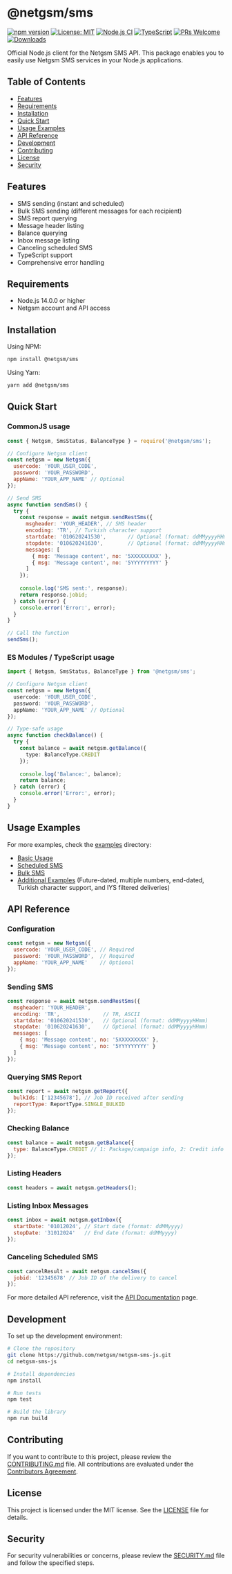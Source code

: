 # @netgsm/sms

[![npm version](https://img.shields.io/npm/v/@netgsm/sms.svg)](https://www.npmjs.com/package/@netgsm/sms)
[![License: MIT](https://img.shields.io/badge/License-MIT-yellow.svg)](https://opensource.org/licenses/MIT)
[![Node.js CI](https://github.com/netgsm/netgsm-sms-js/actions/workflows/node.js.yml/badge.svg)](https://github.com/netgsm/netgsm-sms-js/actions/workflows/node.js.yml)
[![TypeScript](https://img.shields.io/badge/TypeScript-4.9%2B-blue)](https://www.typescriptlang.org/)
[![PRs Welcome](https://img.shields.io/badge/PRs-welcome-brightgreen.svg)](./CONTRIBUTING.md)
[![Downloads](https://img.shields.io/npm/dm/@netgsm/sms.svg)](https://www.npmjs.com/package/@netgsm/sms)

Official Node.js client for the Netgsm SMS API. This package enables you to easily use Netgsm SMS services in your Node.js applications.

## Table of Contents

- [Features](#features)
- [Requirements](#requirements)
- [Installation](#installation)
- [Quick Start](#quick-start)
- [Usage Examples](#usage-examples)
- [API Reference](#api-reference)
- [Development](#development)
- [Contributing](#contributing)
- [License](#license)
- [Security](#security)

## Features

- SMS sending (instant and scheduled)
- Bulk SMS sending (different messages for each recipient)
- SMS report querying
- Message header listing
- Balance querying
- Inbox message listing
- Canceling scheduled SMS
- TypeScript support
- Comprehensive error handling

## Requirements

- Node.js 14.0.0 or higher
- Netgsm account and API access

## Installation

Using NPM:

```bash
npm install @netgsm/sms
```

Using Yarn:

```bash
yarn add @netgsm/sms
```

## Quick Start

### CommonJS usage

```javascript
const { Netgsm, SmsStatus, BalanceType } = require('@netgsm/sms');

// Configure Netgsm client
const netgsm = new Netgsm({
  usercode: 'YOUR_USER_CODE',
  password: 'YOUR_PASSWORD',
  appName: 'YOUR_APP_NAME' // Optional
});

// Send SMS
async function sendSms() {
  try {
    const response = await netgsm.sendRestSms({
      msgheader: 'YOUR_HEADER', // SMS header
      encoding: 'TR', // Turkish character support
      startdate: '010620241530',       // Optional (format: ddMMyyyyHHmm)
      stopdate: '010620241630',        // Optional (format: ddMMyyyyHHmm)
      messages: [
        { msg: 'Message content', no: '5XXXXXXXXX' },
        { msg: 'Message content', no: '5YYYYYYYYY' }
      ]
    });
    
    console.log('SMS sent:', response);
    return response.jobid;
  } catch (error) {
    console.error('Error:', error);
  }
}

// Call the function
sendSms();
```

### ES Modules / TypeScript usage

```typescript
import { Netgsm, SmsStatus, BalanceType } from '@netgsm/sms';

// Configure Netgsm client
const netgsm = new Netgsm({
  usercode: 'YOUR_USER_CODE',
  password: 'YOUR_PASSWORD',
  appName: 'YOUR_APP_NAME' // Optional
});

// Type-safe usage
async function checkBalance() {
  try {
    const balance = await netgsm.getBalance({
      type: BalanceType.CREDIT
    });
    
    console.log('Balance:', balance);
    return balance;
  } catch (error) {
    console.error('Error:', error);
  }
}
```

## Usage Examples

For more examples, check the [examples](./examples) directory:

- [Basic Usage](./examples/basic-usage.js)
- [Scheduled SMS](./examples/advanced/scheduled-sms.js)
- [Bulk SMS](./examples/advanced/bulk-sms.js)
- [Additional Examples](./examples/advanced/additional-examples.js) (Future-dated, multiple numbers, end-dated, Turkish character support, and IYS filtered deliveries)

## API Reference

### Configuration

```javascript
const netgsm = new Netgsm({
  usercode: 'YOUR_USER_CODE', // Required
  password: 'YOUR_PASSWORD',  // Required
  appName: 'YOUR_APP_NAME'    // Optional
});
```

### Sending SMS

```javascript
const response = await netgsm.sendRestSms({
  msgheader: 'YOUR_HEADER',
  encoding: 'TR',              // TR, ASCII
  startdate: '010620241530',   // Optional (format: ddMMyyyyHHmm)
  stopdate: '010620241630',    // Optional (format: ddMMyyyyHHmm)
  messages: [
    { msg: 'Message content', no: '5XXXXXXXXX' },
    { msg: 'Message content', no: '5YYYYYYYYY' }
  ]
});
```

### Querying SMS Report

```javascript
const report = await netgsm.getReport({
  bulkIds: ['12345678'], // Job ID received after sending
  reportType: ReportType.SINGLE_BULKID
});
```

### Checking Balance

```javascript
const balance = await netgsm.getBalance({
  type: BalanceType.CREDIT // 1: Package/campaign info, 2: Credit info
});
```

### Listing Headers

```javascript
const headers = await netgsm.getHeaders();
```

### Listing Inbox Messages

```javascript
const inbox = await netgsm.getInbox({
  startDate: '01012024', // Start date (format: ddMMyyyy)
  stopDate: '31012024'   // End date (format: ddMMyyyy)
});
```

### Canceling Scheduled SMS

```javascript
const cancelResult = await netgsm.cancelSms({
  jobid: '12345678' // Job ID of the delivery to cancel
});
```

For more detailed API reference, visit the [API Documentation](./docs/API.md) page.

## Development

To set up the development environment:

```bash
# Clone the repository
git clone https://github.com/netgsm/netgsm-sms-js.git
cd netgsm-sms-js

# Install dependencies
npm install

# Run tests
npm test

# Build the library
npm run build
```

## Contributing

If you want to contribute to this project, please review the [CONTRIBUTING.md](./CONTRIBUTING.md) file. All contributions are evaluated under the [Contributors Agreement](./CODE_OF_CONDUCT.md).

## License

This project is licensed under the MIT license. See the [LICENSE](./LICENSE) file for details.

## Security

For security vulnerabilities or concerns, please review the [SECURITY.md](./SECURITY.md) file and follow the specified steps.